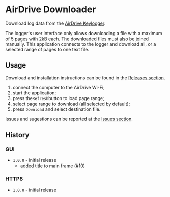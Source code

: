 # AirDrive Downloader

Download log data from the [AirDrive Keylogger](http://www.keelog.com/hardware-keylogger/).

The logger's user interface only allows downloading a file with a maximum of 5 pages with 2kB each. The downloaded files must also be joined manually. This application connects to the logger and download all, or a selected range of pages to one text file.

## Usage

Download and installation instructions can be found in the [Releases section](https://github.com/Heuberger/AirDriveDownload/releases).

1. connect the computer to the AirDrive Wi-Fi;
2. start the application;
3. press  the`Refresh`button to load page range;
4. select page range to download (all selected by default);
5. press `Download` and select destination file.




Issues and sugestions can be reported at the [Issues section](https://github.com/Heuberger/AirDriveDownload/issues).

## History

### GUI

* `1.0.0` - initial release
  - added title to main frame (#10)

### HTTP8

* `1.0.0` - initial release


